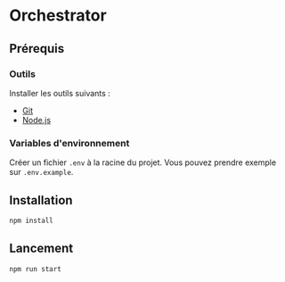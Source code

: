 # Orchestrator

## Prérequis

### Outils

Installer les outils suivants :

* [Git](https://git-scm.com/book/fr/v2/D%C3%A9marrage-rapide-Installation-de-Git)
* [Node.js](https://nodejs.org/fr/download/package-manager/)

### Variables d'environnement

Créer un fichier `.env` à la racine du projet. Vous pouvez prendre exemple sur `.env.example`.

## Installation

```bash
npm install
```

## Lancement

```bash
npm run start
```
